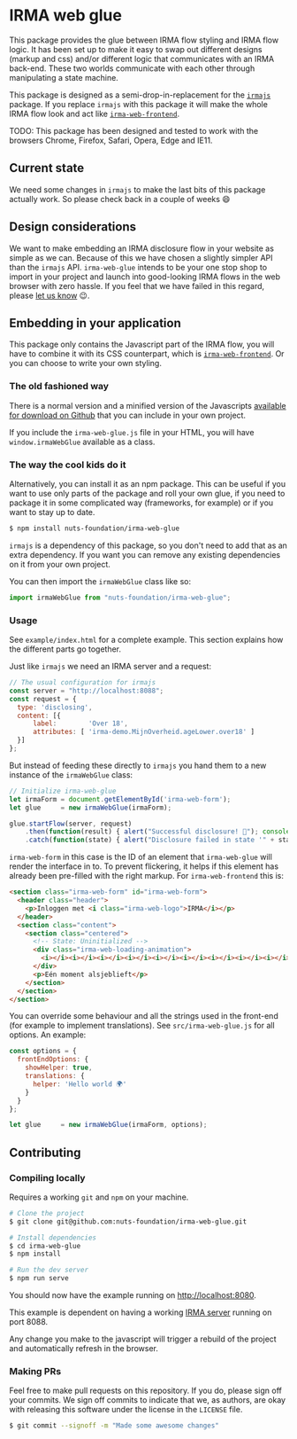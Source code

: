 # IRMA web glue

This package provides the glue between IRMA flow styling and IRMA flow logic. It
has been set up to make it easy to swap out different designs (markup and css)
and/or different logic that communicates with an IRMA back-end. These two worlds
communicate with each other through manipulating a state machine.

This package is designed as a semi-drop-in-replacement for the [`irmajs`](https://github.com/privacybydesign/irmajs)
package. If you replace `irmajs` with this package it will make the whole IRMA
flow look and act like [`irma-web-frontend`](https://github.com/nuts-foundation/irma-web-frontend).

TODO: This package has been designed and tested to work with the browsers Chrome,
Firefox, Safari, Opera, Edge and IE11.

## Current state

We need some changes in `irmajs` to make the last bits of this package actually
work. So please check back in a couple of weeks 😄

## Design considerations

We want to make embedding an IRMA disclosure flow in your website as simple as
we can. Because of this we have chosen a slightly simpler API than the `irmajs`
API. `irma-web-glue` intends to be your one stop shop to import in your project
and launch into good-looking IRMA flows in the web browser with zero hassle. If
you feel that we have failed in this regard, please [let us know](https://github.com/nuts-foundation/irma-web-glue/issues)
😉.

## Embedding in your application

This package only contains the Javascript part of the IRMA flow, you will have
to combine it with its CSS counterpart, which is [`irma-web-frontend`](https://github.com/nuts-foundation/irma-web-frontend).
Or you can choose to write your own styling.

### The old fashioned way

There is a normal version and a minified version of the Javascripts [available
for download on Github](https://github.com/nuts-foundation/irma-web-glue/tree/master/dist)
that you can include in your own project.

If you include the `irma-web-glue.js` file in your HTML, you will have
`window.irmaWebGlue` available as a class.

### The way the cool kids do it

Alternatively, you can install it as an npm package. This can be useful if you
want to use only parts of the package and roll your own glue, if you need to
package it in some complicated way (frameworks, for example) or if you want to
stay up to date.

```bash
$ npm install nuts-foundation/irma-web-glue
```

`irmajs` is a dependency of this package, so you don't need to add that as an
extra dependency. If you want you can remove any existing dependencies on it
from your own project.

You can then import the `irmaWebGlue` class like so:

```javascript
import irmaWebGlue from "nuts-foundation/irma-web-glue";
```

### Usage

See `example/index.html` for a complete example. This section explains how the
different parts go together.

Just like `irmajs` we need an IRMA server and a request:

```javascript
// The usual configuration for irmajs
const server = "http://localhost:8088";
const request = {
  type: 'disclosing',
  content: [{
      label:        'Over 18',
      attributes: [ 'irma-demo.MijnOverheid.ageLower.over18' ]
  }]
};
```

But instead of feeding these directly to `irmajs` you hand them to a new
instance of the `irmaWebGlue` class:

```javascript
// Initialize irma-web-glue
let irmaForm = document.getElementById('irma-web-form');
let glue     = new irmaWebGlue(irmaForm);

glue.startFlow(server, request)
    .then(function(result) { alert("Successful disclosure! 🎉"); console.log(result); })
    .catch(function(state) { alert("Disclosure failed in state '" + state + "' 🤨") });
```

`irma-web-form` in this case is the ID of an element that `irma-web-glue` will
render the interface in to. To prevent flickering, it helps if this element has
already been pre-filled with the right markup. For `irma-web-frontend` this is:

```html
<section class="irma-web-form" id="irma-web-form">
  <header class="header">
    <p>Inloggen met <i class="irma-web-logo">IRMA</i></p>
  </header>
  <section class="content">
    <section class="centered">
      <!-- State: Uninitialized -->
      <div class="irma-web-loading-animation">
        <i></i><i></i><i></i><i></i><i></i><i></i><i></i><i></i><i></i>
      </div>
      <p>Eén moment alsjeblieft</p>
    </section>
  </section>
</section>
```

You can override some behaviour and all the strings used in the front-end (for
example to implement translations). See `src/irma-web-glue.js` for all options.
An example:

```javascript
const options = {
  frontEndOptions: {
    showHelper: true,
    translations: {
      helper: 'Hello world 🌍'
    }
  }
};

let glue     = new irmaWebGlue(irmaForm, options);
```

## Contributing

### Compiling locally

Requires a working `git` and `npm` on your machine.

```bash
# Clone the project
$ git clone git@github.com:nuts-foundation/irma-web-glue.git

# Install dependencies
$ cd irma-web-glue
$ npm install

# Run the dev server
$ npm run serve
```

You should now have the example running on
[http://localhost:8080](http://localhost:8080).

This example is dependent on having a working [IRMA server](https://irma.app/docs/irma-server/)
running on port 8088.

Any change you make to the javascript will trigger a rebuild of the project
and automatically refresh in the browser.

### Making PRs

Feel free to make pull requests on this repository. If you do, please sign off
your commits. We sign off commits to indicate that we, as authors, are okay with
releasing this software under the license in the `LICENSE` file.

```bash
$ git commit --signoff -m "Made some awesome changes"
```
